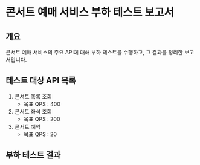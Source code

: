 # 콘서트 예매 서비스 부하 테스트 보고서

## 개요
콘서트 예매 서비스의 주요 API에 대해 부하 테스트를 수행하고, 그 결과를 정리한 보고서입니다.  


## 테스트 대상 API 목록
1. 콘서트 목록 조회
   - 목표 QPS : 400
2. 콘서트 좌석 조회
   - 목표 QPS : 200
3. 콘서트 예약
   - 목표 QPS : 20

## 부하 테스트 결과
```javascript

```

